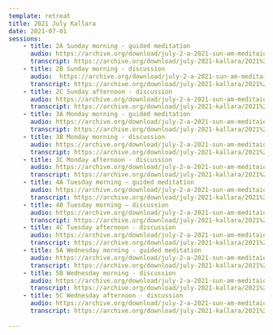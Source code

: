 ```yaml
---
template: retreat
title: 2021 July Kallara
date: 2021-07-01
sessions:
    - title: 2A Sunday morning - guided meditation
      audio: https://archive.org/download/july-2-a-2021-sun-am-meditaion-intro/July%202%20A%202021%20Sun%20am%20meditaion%20intro.mp3
      transcript: https://archive.org/download/july-2021-kallara/2021%20July%20trans%20PDFs/2A%20July%202021%20Kallara.pdf
    - title: 2B Sunday morning - discussion
      audio:  https://archive.org/download/july-2-a-2021-sun-am-meditaion-intro/July%202%20B%20Sun%20am%20discussion.mp3
      transcript: https://archive.org/download/july-2021-kallara/2021%20July%20trans%20PDFs/2B%20July%202021%20Kallara.pdf
    - title: 2C Sunday afternoon - discussion
      audio: https://archive.org/download/july-2-a-2021-sun-am-meditaion-intro/July%202%20C%20Sun%20pm%20discussion.mp3
      transcript: https://archive.org/download/july-2021-kallara/2021%20July%20trans%20PDFs/2C%20July%202021%20Kallara.pdf
    - title: 3A Monday morning - guided meditation
      audio: https://archive.org/download/july-2-a-2021-sun-am-meditaion-intro/July%203%20A%20Mon%20am%20meditation%20intro.mp3
      transcript: https://archive.org/download/july-2021-kallara/2021%20July%20trans%20PDFs/3A%20July%202021%20Kallara.pdf
    - title: 3B Monday morning - discussion
      audio: https://archive.org/download/july-2-a-2021-sun-am-meditaion-intro/July%203%20B%20Mon%20am%20discussion.mp3
      transcript: https://archive.org/download/july-2021-kallara/2021%20July%20trans%20PDFs/3B%20July%202021%20Kallara.pdf
    - title: 3C Monday afternoon - discussion
      audio: https://archive.org/download/july-2-a-2021-sun-am-meditaion-intro/July%203%20C%20Mon%20pm%20discussion.mp3
      transcript: https://archive.org/download/july-2021-kallara/2021%20July%20trans%20PDFs/3C%20July%202021%20Kallara.pdf
    - title: 4A Tuesday morning – guided meditation
      audio: https://archive.org/download/july-2-a-2021-sun-am-meditaion-intro/July%204%20A%20Tues%20am%20meditation%20intro.mp3
      transcript: https://archive.org/download/july-2021-kallara/2021%20July%20trans%20PDFs/4A%20July%202021%20Kallara.pdf 
    - title: 4B Tuesday morning – discussion
      audio: https://archive.org/download/july-2-a-2021-sun-am-meditaion-intro/July%204%20B%20Tues%20am%20discussion.mp3
      transcript: https://archive.org/download/july-2021-kallara/2021%20July%20trans%20PDFs/4B%20July%202021%20Kallara.pdf
    - title: 4C Tuesday afternoon - discussion
      audio: https://archive.org/download/july-2-a-2021-sun-am-meditaion-intro/July%204%20C%20Tues%20pm%20discussion.mp3
      transcript: https://archive.org/download/july-2021-kallara/2021%20July%20trans%20PDFs/4C%20July%202021%20Kallara.pdf
    - title: 5A Wednesday morning - guided meditation
      audio: https://archive.org/download/july-2-a-2021-sun-am-meditaion-intro/July%205%20A%20Wed%20am%20meditation.mp3
      transcript: https://archive.org/download/july-2021-kallara/2021%20July%20trans%20PDFs/5A%20July%202021%20Kallara.pdf
    - title: 5B Wednesday morning - discussion
      audio: https://archive.org/download/july-2-a-2021-sun-am-meditaion-intro/July%205%20B%20Wed%20am%20discussion.mp3
      transcript: https://archive.org/download/july-2021-kallara/2021%20July%20trans%20PDFs/5B%20July%202021%20Kallara.pdf
    - title: 5C Wednesday afternoon - discussion
      audio: https://archive.org/download/july-2-a-2021-sun-am-meditaion-intro/July%205%20C%20Wed%20pm%20discussion.mp3
      transcript: https://archive.org/download/july-2021-kallara/2021%20July%20trans%20PDFs/5C%20July%202021%20Kallara.pdf
      
---
```


